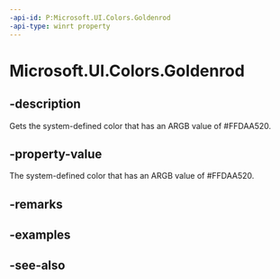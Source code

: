 ```yaml
---
-api-id: P:Microsoft.UI.Colors.Goldenrod
-api-type: winrt property
---
```


<!-- Property syntax
public Windows.UI.Color Goldenrod { get; }
-->

# Microsoft.UI.Colors.Goldenrod

## -description

Gets the system-defined color that has an ARGB value of #FFDAA520.

## -property-value

The system-defined color that has an ARGB value of #FFDAA520.

## -remarks

## -examples

## -see-also
